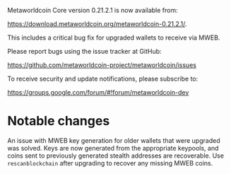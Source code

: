 Metaworldcoin Core version 0.21.2.1 is now available from:

 <https://download.metaworldcoin.org/metaworldcoin-0.21.2.1/>.

This includes a critical bug fix for upgraded wallets to receive via MWEB.

Please report bugs using the issue tracker at GitHub:

  <https://github.com/metaworldcoin-project/metaworldcoin/issues>

To receive security and update notifications, please subscribe to:

  <https://groups.google.com/forum/#!forum/metaworldcoin-dev>

Notable changes
===============

An issue with MWEB key generation for older wallets that were upgraded was solved.
Keys are now generated from the appropriate keypools, and coins sent to previously generated stealth addresses are recoverable.
Use `rescanblockchain` after upgrading to recover any missing MWEB coins.

